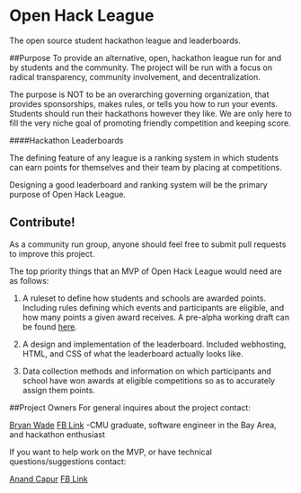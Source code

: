 # Open Hack League
The open source student hackathon league and leaderboards. 

##Purpose
To provide an alternative, open, hackathon league run for and by students and the community.  The project will be run with a focus on radical transparency, community involvement, and decentralization.

The purpose is NOT to be an overarching governing organization, that provides sponsorships, makes rules, or tells you how to run your events.  Students should run their hackathons however they like.  We are only here to fill the very niche goal of promoting friendly competition and keeping score.

####Hackathon Leaderboards  

The defining feature of any league is a ranking system in which students can earn points for themselves and their team by placing at competitions.  

Designing a good leaderboard and ranking system will be the primary purpose of Open Hack League.

## Contribute!
As a community run group, anyone should feel free to submit pull requests to improve this project.

The top priority things that an MVP of Open Hack League would need are as follows:

1. A ruleset to define how students and schools are awarded points.  Including rules defining which events and participants are eligible, and how many points a given award receives.  A pre-alpha working draft can be found [here](https://github.com/stale2000/open-hack-league/blob/master/leaderboard.md).

2. A design and implementation of the leaderboard.  Included webhosting, HTML, and CSS of what the leaderboard actually looks like.

3. Data collection methods and information on which participants and school have won awards at eligible competitions so as to accurately assign them points.

##Project Owners
For general inquires about the project contact:

[Bryan Wade](https://github.com/stale2000) [FB Link](https://www.facebook.com/BCWade) -CMU graduate, software engineer in the Bay Area, and hackathon enthusiast

If you want to help work on the MVP, or have technical questions/suggestions contact:

[Anand Capur](https://github.com/arcdigital) [FB Link](https://www.facebook.com/anand.capur)
